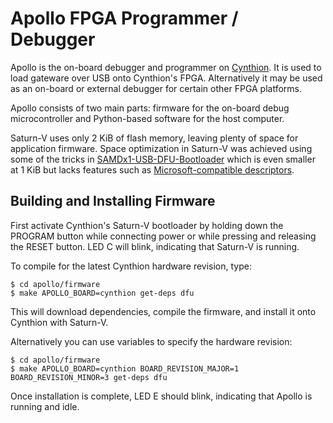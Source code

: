 # Apollo FPGA Programmer / Debugger

Apollo is the on-board debugger and programmer on [Cynthion](https://greatscottgadgets.com/cynthion/). It is used to load gateware over USB onto Cynthion's FPGA. Alternatively it may be used as an on-board or external debugger for certain other FPGA platforms.

Apollo consists of two main parts: firmware for the on-board debug microcontroller and Python-based software for the host computer.

Saturn-V uses only 2 KiB of flash memory, leaving plenty of space for application firmware. Space optimization in Saturn-V was achieved using some of the tricks in [SAMDx1-USB-DFU-Bootloader](https://github.com/majbthrd/SAMDx1-USB-DFU-Bootloader) which is even smaller at 1 KiB but lacks features such as [Microsoft-compatible descriptors](https://github.com/pbatard/libwdi/wiki/WCID-Devices).

## Building and Installing Firmware

First activate Cynthion's Saturn-V bootloader by holding down the PROGRAM button while connecting power or while pressing and releasing the RESET button. LED C will blink, indicating that Saturn-V is running.

To compile for the latest Cynthion hardware revision, type:

```
$ cd apollo/firmware
$ make APOLLO_BOARD=cynthion get-deps dfu
```

This will download dependencies, compile the firmware, and install it onto Cynthion with Saturn-V.

Alternatively you can use variables to specify the hardware revision:

```
$ cd apollo/firmware
$ make APOLLO_BOARD=cynthion BOARD_REVISION_MAJOR=1 BOARD_REVISION_MINOR=3 get-deps dfu
```

Once installation is complete, LED E should blink, indicating that Apollo is running and idle.
